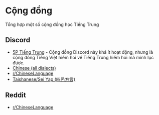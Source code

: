 # Cộng đồng

Tổng hợp một số cộng đồng học Tiếng Trung

## Discord
- [5P Tiếng Trung](https://discord.com/invite/jhFRKvX3jP) - Cộng đồng Discord này khá ít hoạt động, nhưng là cộng đồng Tiếng Việt hiếm hoi về Tiếng Trung hiếm hoi mà mình lục được.
- [Chinese (all dialects)](https://discord.gg/TxBAmrt)
- [r/ChineseLanguage](https://discord.gg/XTMaMzt)
- [Taishanese/Sei Yap (四邑方言)](https://discord.gg/qZj8Q4d)

## Reddit
- [r/ChineseLanguage](https://www.reddit.com/r/ChineseLanguage/)